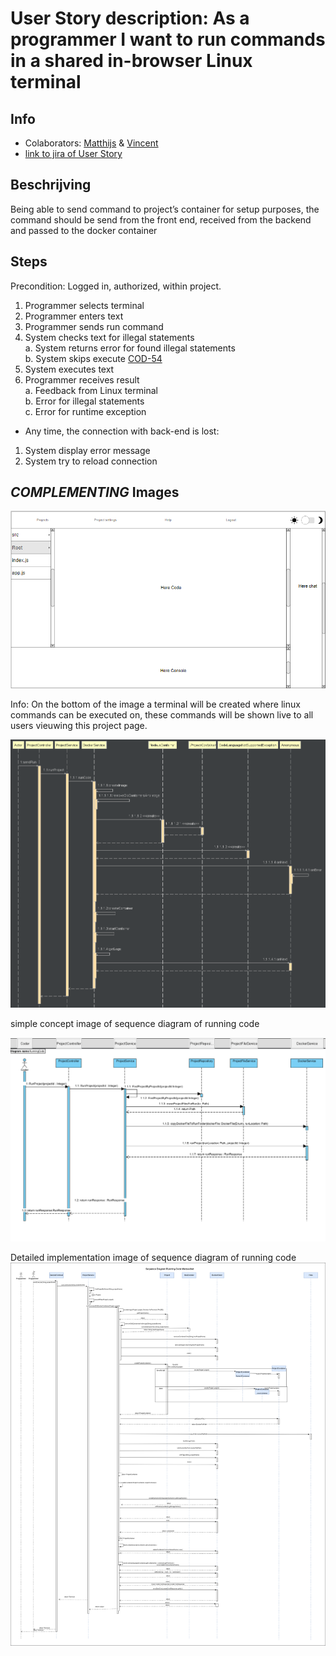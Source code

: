 # User Story description: As a programmer I want to run commands in a shared in-browser Linux terminal


## Info
* Colaborators: [Matthijs](https://github.com/webbasedcode/documentation/blob/main/doc/members/Matthijs.md) & [Vincent](https://github.com/webbasedcode/documentation/blob/main/doc/members/Vincent.md) 
* [link to jira of User Story](https://codelaborative.atlassian.net/browse/COD-43)


## Beschrijving 
Being able to send command to project’s container for setup purposes, the command should be send from the front end, received from the backend and passed to the docker container


## Steps
Precondition: Logged in, authorized, within project.
1. Programmer selects terminal
2. Programmer enters text
3. Programmer sends run command
4. System checks text for illegal statements
    <br> a. System returns error for found illegal statements
    <br> b. System skips execute [COD-54](https://codelaborative.atlassian.net/browse/COD-54)
5. System executes text
6. Programmer receives result
    <br> a. Feedback from Linux terminal
    <br> b. Error for illegal statements
    <br> c. Error for runtime exception <br>
* Any time, the connection with back-end is lost:
1. System display error message
2. System try to reload connection


## *COMPLEMENTING* Images
![link to wireframe of projectpage](https://github.com/webbasedcode/documentation/blob/main/doc/wireframes/projectpage.png)

Info: On the bottom of the image a terminal will be created where linux commands can be executed on, these commands will be shown live to all users vieuwing this project page.

![link to image of sequence diagram of running code](https://github.com/webbasedcode/documentation/blob/main/doc/model/Sequence_diagram/DockerRunProject.png)

simple concept image of sequence diagram of running code

![link to image of sequence diagram of running code](https://github.com/webbasedcode/documentation/blob/main/doc/model/Sequence_diagram/sequence%20diagram%20-%20codelaborative%20-%20Coder.png)

Detailed implementation image of sequence diagram of running code
![link to image](https://github.com/webbasedcode/documentation/blob/main/doc/model/Sequence_diagram/RunTerminal.drawio%20(1).png?raw=true)



<!-- ## *EXTRA* Code
```{coding language}
{code} 
```

> voorbeeld: 
> ```js
> function onload() {
>        let user = window.location.href.replace("http://localhost:3000/login", "");
>        if (user.length > 6) {
>            store.dispatch(userToken(user.replace("?user=", "")));
>            redirect();
>        } 
>    }
> ``` -->
